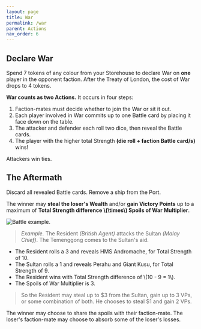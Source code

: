 ```yaml
---
layout: page
title: War
permalink: /war
parent: Actions
nav_order: 6
---
```

## Declare War

<!-- *Declare War to corner your opponents and drain their resources.* -->

Spend 7 tokens of any colour from your Storehouse to declare War on **one** player in the opponent faction. After the Treaty of London, the cost of War drops to 4 tokens.

**War counts as two Actions.** It occurs in four steps:

1. Faction-mates must decide whether to join the War or sit it out.
2. Each player involved in War commits up to one Battle card by placing it face down on the table.
3. The attacker and defender each roll two dice, then reveal the Battle cards.
4. The player with the higher total Strength **(die roll + faction Battle card/s)** wins!

Attackers win ties.

## The Aftermath

Discard all revealed Battle cards. Remove a ship from the Port.

The winner may **steal the loser's Wealth** and/or **gain Victory Points** up to a maximum of **Total Strength difference \\(\times\\) Spoils of War Multiplier**.

![Battle example.](https://www.dropbox.com/s/zksdvwcj716aqyi/battle_example.png?dl=1)

> *Example.*
The Resident *(British Agent)* attacks the Sultan *(Malay Chief)*. The Temenggong comes to the Sultan's aid.
- The Resident rolls a 3 and reveals HMS Andromache, for Total Strength of 10.
- The Sultan rolls a 1 and reveals Perahu and Giant Kusu, for Total Strength of 9.
- The Resident wins with Total Strength difference of \\(10 - 9 = 1\\).
- The Spoils of War Multiplier is 3.

> So the Resident may steal up to $3 from the Sultan, gain up to 3 VPs, or some combination of both. He chooses to steal $1 and gain 2 VPs.

The winner may choose to share the spoils with their faction-mate. The loser's faction-mate may choose to absorb some of the loser's losses.

<!-- 
The attacker and defender may each withdraw as many tokens from their respective faction Storehouses as they wish. Each token counts as 1 Strength.
 -->

<!-- > **3-player game: the solo player may commit 2 battle cards.** -->